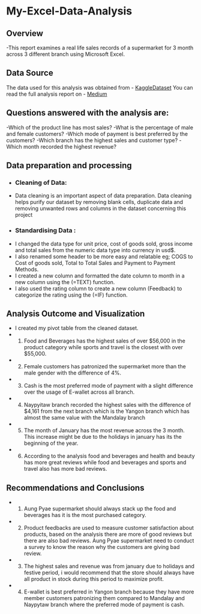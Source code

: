 # My-Excel-Data-Analysis
## Overview
-This report examines a real life sales records of a supermarket for 3 month across 3 different branch using Microsoft Excel.
## Data Source
The data used for this analysis was obtained from - <a href="https://kaggle.com/datasets/aungpyaeap/supermarket-sales?resource=download">KaggleDataset</a>
You can read the full analysis report on - <a href="https://medium.com/@yussuf.olamilekan.u/aung-pyae-supermarket-analysis-from-jan-mar-2019-ab27a6eb2974">Medium</a>

## Questions answered with the analysis are:

-Which of the product line has most sales?
-What is the percentage of male and female customers?
-Which mode of payment is best preferred by the customers?
-Which branch has the highest sales and customer type?
-Which month recorded the highest revenue?

## Data preparation and processing

- ### Cleaning of Data:
- Data cleaning is an important aspect of data preparation. Data cleaning helps purify our dataset by removing blank cells, duplicate data and removing unwanted rows and columns in the dataset concerning this project
- ### Standardising Data :
-  I changed the data type for unit price, cost of goods sold, gross income and total sales from the numeric data type into currency in usd$.
-  I also renamed some header to be more easy and relatable eg; COGS to Cost of goods sold, Total to Total Sales and Payment to Payment Methods.
-  I created a new column and formatted the date column to month in a new column using the (=TEXT) function.
-  I also used the rating column to create a new column (Feedback) to categorize the rating using the (=IF) function.

## Analysis Outcome and Visualization 
- I created my pivot table from the cleaned dataset.
- 1. Food and Beverages has the highest sales of over $56,000 in the product category while sports and travel is the closest with over $55,000.
- 2. Female customers has patronized the supermarket more than the male gender with the difference of 4%.
- 3. Cash is the most preferred mode of payment with a slight difference over the usage of E-wallet across all branch.
- 4. Naypyitaw branch recorded the highest sales with the difference of $4,161 from the next branch which is the Yangon branch which has almost the same value with the Mandalay branch
- 5. The month of January has the most revenue across the 3 month. This increase might be due to the holidays in january has its the beginning of the year.
- 6. According to the analysis food and beverages and health and beauty has more great reviews while food and beverages and sports and travel also has more bad reviews.

## Recommendations and Conclusions

- 1. Aung Pyae supermarket should always stack up the food and beverages has it is the most purchased category.
- 2. Product feedbacks are used to measure customer satisfaction about products, based on the analysis there are more of good reviews but there are also bad reviews. Aung Pyae supermarket need to conduct a survey   to know the reason why the customers are giving bad review.
- 3. The highest sales and revenue was from january due to holidays and festive period, i would recommend that the store should always have all product in stock during this period to maximize profit.
- 4. E-wallet is best preferred in Yangon branch because they have more member customers patronizing them compared to Mandalay and Naypytaw branch where the preferred mode of payment is cash.
